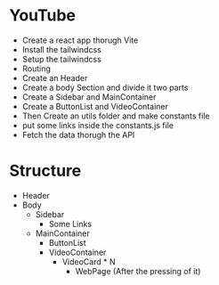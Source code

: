 # YouTube
- Create a react app thorugh Vite
- Install the tailwindcss
- Setup the tailwindcss
- Routing
- Create an Header
- Create a body Section and divide it two parts
- Create a Sidebar and MainContainer 
- Create a ButtonList and VideoContainer
- Then Create an utils folder and make constants file
- put some links inside the constants.js file
- Fetch the data thorugh the API




# Structure
- Header
- Body
    - Sidebar
        - Some Links
    - MainContainer
        - ButtonList
        - VideoContainer
            - VideoCard * N
                - WebPage (After the pressing of it)